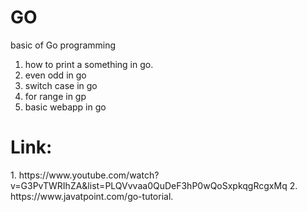 # GO
basic of Go programming

1. how to print a something in go.
2. even odd in go
3. switch case in go
4. for range in gp
5. basic webapp in go






<h1>Link:</h1>
1. https://www.youtube.com/watch?v=G3PvTWRIhZA&list=PLQVvvaa0QuDeF3hP0wQoSxpkqgRcgxMq                                                                                             2. https://www.javatpoint.com/go-tutorial.

